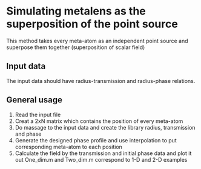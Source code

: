 # Simulating metalens as the superposition of the point source
This method takes every meta-atom as an independent point source and superpose them together (superposition of scalar field)
## Input data 
The input data should have radius-transmission and radius-phase relations. 

## General usage
1. Read the input file
2. Creat a 2xN matrix which contains the position of every meta-atom
3. Do massage to the input data and create the library radius, transmission and phase
4. Generate the designed phase profile and use interpolation to put corresponding meta-atom to each position
5. Calculate the field by the transmission and initial phase data and plot it out
One_dim.m and Two_dim.m correspond to 1-D and 2-D examples
